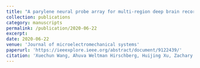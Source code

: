 ```yaml
---
title: "A parylene neural probe array for multi-region deep brain recordings"
collection: publications
category: manuscripts
permalink: /publication/2020-06-22
excerpt: 
date: 2020-06-22
venue: 'Journal of microelectromechanical systems'
paperurl: 'https://ieeexplore.ieee.org/abstract/document/9122439/'
citation: 'Xuechun Wang, Ahuva Weltman Hirschberg, Huijing Xu, Zachary Slingsby-Smith, Aziliz Lecomte, Kee Scholten, Dong Song, Ellis Meng. (2020). &quot;A parylene neural probe array for multi-region deep brain recordings.&quot; <i>Journal of microelectromechanical systems</i>. 29(4).'
---
```

<!--The contents above will be part of a list of publications, if the user clicks the link for the publication than the contents of section will be rendered as a full page, allowing you to provide more information about the paper for the reader. When publications are displayed as a single page, the contents of the above "citation" field will automatically be included below this section in a smaller font.-->

